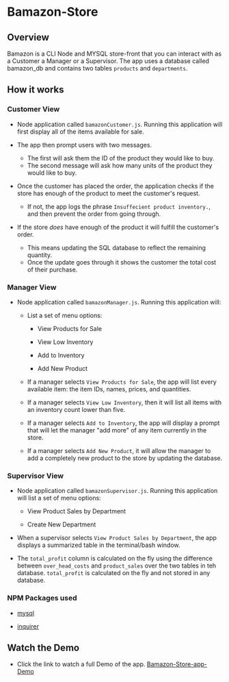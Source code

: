 
# Bamazon-Store

## Overview

Bamazon is a CLI Node and MYSQL store-front that you can interact with as a Customer a Manager or a Supervisor. The app uses a database called bamazon_db and contains two tables `products` and `departments`.

## How it works

### Customer View

* Node application called `bamazonCustomer.js`. Running this application will first display all of the items available for sale.

* The app then prompt users with two messages.

   * The first will ask them the ID of the product they would like to buy.
   * The second message will ask how many units of the product they would like to buy.

* Once the customer has placed the order, the application checks if the store has enough of the product to meet the customer's request.

   * If not, the app logs the phrase `Insuffecient product inventory.`, and then prevent the order from going through.

* If the store _does_ have enough of the product it will fulfill the customer's order.
   * This means updating the SQL database to reflect the remaining quantity.
   * Once the update goes through it shows the customer the total cost of their purchase.
   
### Manager View

* Node application called `bamazonManager.js`. Running this application will:

  * List a set of menu options:

    * View Products for Sale
    
    * View Low Inventory
    
    * Add to Inventory
    
    * Add New Product

  * If a manager selects `View Products for Sale`, the app will list every available item: the item IDs, names, prices, and quantities.

  * If a manager selects `View Low Inventory`, then it will list all items with an inventory count lower than five.

  * If a manager selects `Add to Inventory`, the app will display a prompt that will let the manager "add more" of any item currently in the store.

  * If a manager selects `Add New Product`, it will allow the manager to add a completely new product to the store by updating the database.

### Supervisor View

* Node application called `bamazonSupervisor.js`. Running this application will list a set of menu options:

   * View Product Sales by Department
   
   * Create New Department

* When a supervisor selects `View Product Sales by Department`, the app displays a summarized table in the terminal/bash window.

* The `total_profit` column is calculated on the fly using the difference between `over_head_costs` and `product_sales` over the two tables in teh database. `total_profit` is calculated on the fly and not stored in any database.

### NPM Packages used

   * [mysql](https://www.npmjs.com/package/mysql)

   * [inquirer](https://www.npmjs.com/package/inquirer)
   
## Watch the Demo 

* Click the link to watch a full Demo of the app. [Bamazon-Store-app-Demo](https://drive.google.com/file/d/10l92vW4SYR_vJq7nfvVAFDxxpcNnxcUF/view)
